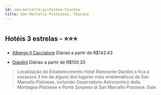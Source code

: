 ```yaml
---
id: san-marcello-pistoiese-toscana
title: San Marcello Pistoiese, Toscana
---
```


<center><img src="https://assets.cosmos-data.com/55/23b65570edc250c3a998bf16275daa23/2333464.jpg" alt="" /></center>


## Hotéis 3 estrelas - ⭐️⭐️⭐️

-    [Albergo Il Cacciatore](https://www.hurb.com/hoteis/san-marcello-pistoiese/albergo-il-cacciatore-JNP-JP246923?cmp=18055) Diárias a partir de R$143.43
   > 
-    [Giardini](https://www.hurb.com/hoteis/san-marcello-pistoiese/giardini-JNP-JP018222?cmp=18055) Diárias a partir de R$130.20
   > Localização do Estabelecimento Hotel Ristorante Giardini o fica a escassos 3 km de alguns dos lugares mais emblemáticos de San Marcello Pistoiese, incluindo Osservatorio Astronomico della Montagna Pistoiese e Ponte Sospeso di San Marcello Pistoiese.  Este
